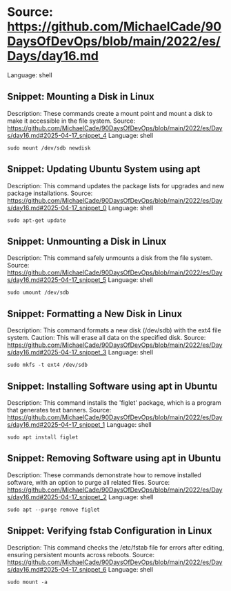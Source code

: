 # Source: https://github.com/MichaelCade/90DaysOfDevOps/blob/main/2022/es/Days/day16.md
Language: shell

## Snippet: Mounting a Disk in Linux
Description: These commands create a mount point and mount a disk to make it accessible in the file system.
Source: https://github.com/MichaelCade/90DaysOfDevOps/blob/main/2022/es/Days/day16.md#2025-04-17_snippet_4
Language: shell

```shell
sudo mount /dev/sdb newdisk
```

## Snippet: Updating Ubuntu System using apt
Description: This command updates the package lists for upgrades and new package installations.
Source: https://github.com/MichaelCade/90DaysOfDevOps/blob/main/2022/es/Days/day16.md#2025-04-17_snippet_0
Language: shell

```shell
sudo apt-get update
```

## Snippet: Unmounting a Disk in Linux
Description: This command safely unmounts a disk from the file system.
Source: https://github.com/MichaelCade/90DaysOfDevOps/blob/main/2022/es/Days/day16.md#2025-04-17_snippet_5
Language: shell

```shell
sudo umount /dev/sdb
```

## Snippet: Formatting a New Disk in Linux
Description: This command formats a new disk (/dev/sdb) with the ext4 file system. Caution: This will erase all data on the specified disk.
Source: https://github.com/MichaelCade/90DaysOfDevOps/blob/main/2022/es/Days/day16.md#2025-04-17_snippet_3
Language: shell

```shell
sudo mkfs -t ext4 /dev/sdb
```

## Snippet: Installing Software using apt in Ubuntu
Description: This command installs the 'figlet' package, which is a program that generates text banners.
Source: https://github.com/MichaelCade/90DaysOfDevOps/blob/main/2022/es/Days/day16.md#2025-04-17_snippet_1
Language: shell

```shell
sudo apt install figlet
```

## Snippet: Removing Software using apt in Ubuntu
Description: These commands demonstrate how to remove installed software, with an option to purge all related files.
Source: https://github.com/MichaelCade/90DaysOfDevOps/blob/main/2022/es/Days/day16.md#2025-04-17_snippet_2
Language: shell

```shell
sudo apt --purge remove figlet
```

## Snippet: Verifying fstab Configuration in Linux
Description: This command checks the /etc/fstab file for errors after editing, ensuring persistent mounts across reboots.
Source: https://github.com/MichaelCade/90DaysOfDevOps/blob/main/2022/es/Days/day16.md#2025-04-17_snippet_6
Language: shell

```shell
sudo mount -a
```